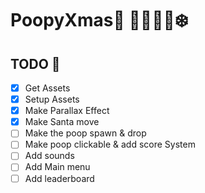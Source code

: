 # PoopyXmas💩 🌲🎅🏼🎁❄️

## TODO 🥱
* [x] Get Assets
* [x] Setup Assets
* [x] Make Parallax Effect
* [x] Make Santa move
* [ ] Make the poop spawn & drop
* [ ] Make poop clickable & add score System
* [ ] Add sounds
* [ ] Add Main menu
* [ ] Add leaderboard
